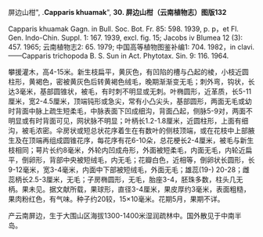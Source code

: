 屏边山柑",
.**Capparis khuamak**",
**30. 屏边山柑（云南植物志）图版132**

Capparis khuamak Gagn. in Bull. Soc. Bot. Fr. 85: 598. 1939, p. p，et Fl. Gen. Indo-Chin. Suppl. 1: 167. 1939, excl. fig. 15; Jacobs iv Blumea 12 (3): 457. 1965; 云南植物志2: 65. 1979; 中国高等植物图鉴补编1: 704. 1982，in clavi.——Capparis trichopoda B. S. Sun in Act. Phytotax. Sin. 9: 116. 1964.

攀援灌木，高4-15米。新生枝扁平，黄灰色，有凹陷的槽与凸起的棱，小枝近圆柱形，黄褐色，密被黄灰色后转黄褐色绒毛，晚期渐渐变无毛；刺外弯，钩状，长达3毫米，基部圆锥状，被毛，有时刺不明显或无刺。叶椭圆形，近革质，长5-11厘米，宽2-4.5厘米，顶端钝形或急尖，常有小凸尖头，基部圆形，两面无毛或幼时背面中脉上疏生短柔毛，中脉表面下凹成细沟，背面凸起，侧脉5-9对，两面不明显或有时背面可见，网状脉不明显；叶柄长1.2-1.8厘米，近圆柱形，上面有细沟，被毛浓密。伞房状或短总状花序着生在有数叶的侧枝顶端，或在花枝中上部腋生及在顶端再组成圆锥花序，每花序有花6-10朵，总花梗长2-4厘米，被毛与新生枝相同；萼片长约8毫米，外轮内凹成舟形，外面被短柔毛，内面无毛，内轮近扁平，倒卵形，背部中央被短绒毛，内无毛；花瓣白色，近相等，倒卵状长圆形，长9-12毫米，宽3-4毫米，内面中下部被短绒毛，外面无毛；雄蕊(19-) 20-28；雌蕊柄长2.5-3厘米，无毛；子房椭圆形，无毛，胎座3-4，胚珠多数，柱头几无柄。果未见。据文献所载，果球形，直径3-4厘米，果皮厚约3毫米，表面粗糙，果肉粉红色，有气味。种子约20较，15×10毫米。花期5月，果期不详。

产云南屏边，生于大围山区海拔1300-1400米湿润疏林中。国外散见于中南半岛。
